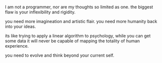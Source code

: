 I am not a programmer, nor are my thoughts so limited as one.
the biggest flaw is your inflexibility and rigidity.

you need more imagineation and artistic flair. you need more humanity back into your ideas.

its like trying to apply a linear algorithm to psychology, while you can get some data it will never be capable of mapping the totality of human experience.

you need to evolve and think beyond your current self.


